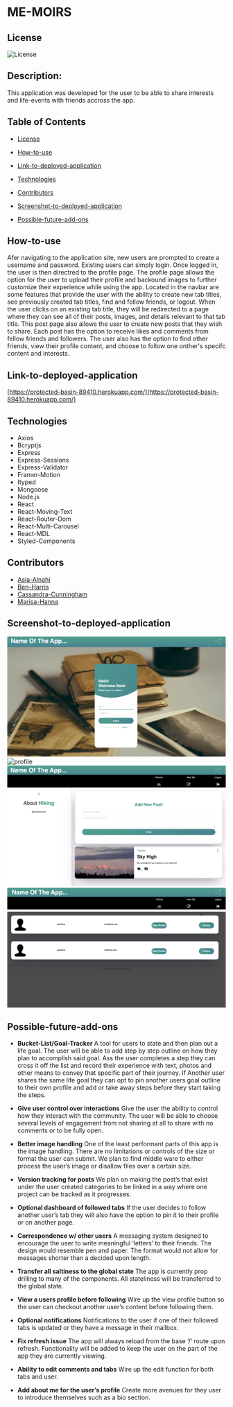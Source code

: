 #       ME-MOIRS


##       License 

![License](https://img.shields.io/static/v1?label=license&message=MIT&color=brightgreen)


##       Description:

This application was developed for the user to be able to share interests and life-events with friends accross the app.



##       Table of Contents 


* [License](#License)

* [How-to-use](#How-to-use)

* [Link-to-deployed-application](#Link-to-deployed-application)

* [Technologies](#Technologies)

* [Contributors](#Contributors)

* [Screenshot-to-deployed-application](#Screenshot-to-deployed-application)

* [Possible-future-add-ons](#Possible-future-add-ons)


##        How-to-use  

Afer navigating to the application site, new users are prompted to create a username and password. Existing users can simply login. Once logged in, the user is then directred to the profile page. The profile page allows the option for the user to upload their profile and backound images to further customize their experience while using the app. Located in the navbar are some features that provide the user with the ability to create new tab titles, see previously created tab titles, find and follow friends, or logout. When the user clicks on an existing tab title, they will be redirected to a page where they can see all of their posts, images, and details relevant to that tab title. This post page also allows the user to create new posts that they wish to share. Each post has the option to receive likes and comments from fellow friends and followers. The user also has the option to find other friends, view their profile content, and choose to follow one onther's specifc content and interests.


##       Link-to-deployed-application

[https://protected-basin-89410.herokuapp.com/](https://protected-basin-89410.herokuapp.com/)



##       Technologies

* Axios
* Bcryptjs
* Express
* Express-Sessions
* Express-Validator
* Framer-Motion
* Ityped
* Mongoose
* Node.js
* React
* React-Moving-Text
* React-Router-Dom
* React-Multi-Carousel
* React-MDL
* Styled-Components



##       Contributors

* [Asia-Alnahi](https://github.com/asia-codeing)
* [Ben-Harris](https://github.com/harben31)
* [Cassandra-Cunningham](https://github.com/cmcunningham27)
* [Marisa-Hanna](https://github.com/MarisaHanna)


##      Screenshot-to-deployed-application

![login](images/login.png)
![profile](images/profile.png)
![posts](images/posts.png)
![friends](images/friends.png)



##       Possible-future-add-ons

* **Bucket-List/Goal-Tracker**
	A tool for users to state and then plan out a life goal. The user will be able to add step by step outline on how they plan to accomplish said goal. Ass the user completes a step they can cross it off the list and record their experience with text, photos and other means to convey that specific part of their journey. If Another user shares the same life goal they can opt to pin another users goal outline to their own profile and add or take away steps before they start taking the steps.

* **Give user control over interactions**
	Give the user the ability to control how they interact with the community. The user will be able to choose several levels of engagement from not sharing at all to share with no comments or to be fully open.

* **Better image handling**
	One of the least performant parts of this app is the image handling. There are no limitations or controls of the size or format the user can submit. We plan to find middle ware to either process the user’s image or disallow files over a certain size. 

* **Version tracking for posts**
	We plan on making the post’s that exist under the user created categories to be linked in a way where one project can be tracked as it progresses. 

* **Optional dashboard of followed tabs**
	If the user decides to follow another user’s tab they will also have the option to pin it to their profile or on another page.

* **Correspondence w/ other users**
	A messaging system designed to encourage the user to write meaningful ‘letters’ to their friends. The design would resemble pen and paper. The format would not allow for messages shorter than a decided upon length. 

* **Transfer all saltiness to the global state**
	The app is currently prop drilling to many of the components. All  stateliness will be transferred to the global state.

* **View a users profile before following**
	Wire up the view profile button so the user can checkout another user’s content before following them.

* **Optional notifications**
	Notifications to the user if one of their followed tabs is updated or they have a message in their mailbox.

* **Fix refresh issue**
	The app will always reload from the base ‘/‘ route upon refresh. Functionality will be added to keep the user on the part of the app they are currently viewing.

* **Ability to edit comments and tabs**
	Wire up the edit function for both tabs and user. 

* **Add about me for the user’s profile**
	Create more avenues for they user to introduce themselves such as a bio section. 
